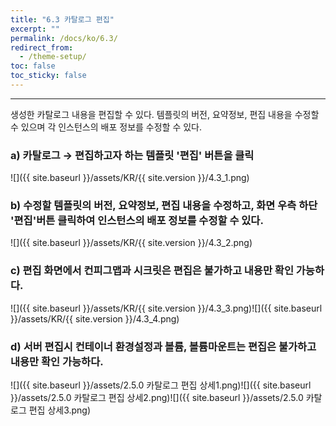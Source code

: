 ```yaml
---
title: "6.3 카탈로그 편집"
excerpt: ""
permalink: /docs/ko/6.3/
redirect_from:
  - /theme-setup/
toc: false
toc_sticky: false
---
```


---
생성한 카탈로그 내용을 편집할 수 있다. 템플릿의 버전, 요약정보, 편집 내용을 수정할 수 있으며 각 인스턴스의 배포 정보를 수정할 수 있다.

### a\) 카탈로그 → 편집하고자 하는 템플릿 '편집' 버튼을 클릭
![]({{ site.baseurl }}/assets/KR/{{ site.version }}/4.3_1.png)

### b\) 수정할 템플릿의 버전, 요약정보, 편집 내용을 수정하고, 화면 우측 하단 '편집'버튼 클릭하여 인스턴스의 배포 정보를 수정할 수 있다.
![]({{ site.baseurl }}/assets/KR/{{ site.version }}/4.3_2.png)

### c\) 편집 화면에서 컨피그맵과 시크릿은 편집은 불가하고 내용만 확인 가능하다.
![]({{ site.baseurl }}/assets/KR/{{ site.version }}/4.3_3.png)![]({{ site.baseurl }}/assets/KR/{{ site.version }}/4.3_4.png)

### d\) 서버 편집시 컨테이너 환경설정과 볼륨, 볼륨마운트는 편집은 불가하고 내용만 확인 가능하다.
![]({{ site.baseurl }}/assets/2.5.0 카탈로그 편집 상세1.png)![]({{ site.baseurl }}/assets/2.5.0 카탈로그 편집 상세2.png)![]({{ site.baseurl }}/assets/2.5.0 카탈로그 편집 상세3.png)
